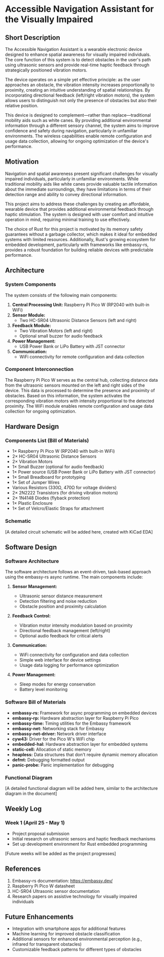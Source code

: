 # Accessible Navigation Assistant for the Visually Impaired

## Short Description

The Accessible Navigation Assistant is a wearable electronic device designed to enhance spatial awareness for visually impaired individuals. The core function of this system is to detect obstacles in the user's path using ultrasonic sensors and provide real-time haptic feedback through strategically positioned vibration motors.

The device operates on a simple yet effective principle: as the user approaches an obstacle, the vibration intensity increases proportionally to proximity, creating an intuitive understanding of spatial relationships. By incorporating directional feedback (left/right vibration motors), the system allows users to distinguish not only the presence of obstacles but also their relative position.

This device is designed to complement—rather than replace—traditional mobility aids such as white canes. By providing additional environmental information through a different sensory channel, the system aims to improve confidence and safety during navigation, particularly in unfamiliar environments. The wireless capabilities enable remote configuration and usage data collection, allowing for ongoing optimization of the device's performance.

## Motivation

Navigation and spatial awareness present significant challenges for visually impaired individuals, particularly in unfamiliar environments. While traditional mobility aids like white canes provide valuable tactile information about the immediate surroundings, they have limitations in terms of their detection range and ability to convey directional information.

This project aims to address these challenges by creating an affordable, wearable device that provides additional environmental feedback through haptic stimulation. The system is designed with user comfort and intuitive operation in mind, requiring minimal training to use effectively.

The choice of Rust for this project is motivated by its memory safety guarantees without a garbage collector, which makes it ideal for embedded systems with limited resources. Additionally, Rust's growing ecosystem for embedded development, particularly with frameworks like embassy-rs, provides a robust foundation for building reliable devices with predictable performance.

## Architecture

### System Components

The system consists of the following main components:

1. **Central Processing Unit:** Raspberry Pi Pico W (RP2040 with built-in WiFi)
2. **Sensor Module:**
   - Two HC-SR04 Ultrasonic Distance Sensors (left and right)
3. **Feedback Module:**
   - Two Vibration Motors (left and right)
   - Optional small buzzer for audio feedback
4. **Power Management:**
   - USB Power Bank or LiPo Battery with JST connector
5. **Communication:**
   - WiFi connectivity for remote configuration and data collection

### Component Interconnection

The Raspberry Pi Pico W serves as the central hub, collecting distance data from the ultrasonic sensors mounted on the left and right sides of the device. This data is processed to determine the presence and proximity of obstacles. Based on this information, the system activates the corresponding vibration motors with intensity proportional to the detected proximity. The WiFi module enables remote configuration and usage data collection for ongoing optimization.

## Hardware Design

### Components List (Bill of Materials)

- 1× Raspberry Pi Pico W (RP2040 with built-in WiFi)
- 2× HC-SR04 Ultrasonic Distance Sensors
- 2× Vibration Motors
- 1× Small Buzzer (optional for audio feedback)
- 1× Power source (USB Power Bank or LiPo Battery with JST connector)
- 1× Small Breadboard for prototyping
- 1× Set of Jumper Wires
- Various Resistors (330Ω, 470Ω for voltage dividers)
- 2× 2N2222 Transistors (for driving vibration motors)
- 2× 1N4148 Diodes (flyback protection)
- 1× Plastic Enclosure
- 1× Set of Velcro/Elastic Straps for attachment

### Schematic

[A detailed circuit schematic will be added here, created with KiCad EDA]

## Software Design

### Software Architecture

The software architecture follows an event-driven, task-based approach using the embassy-rs async runtime. The main components include:

1. **Sensor Management:**
   - Ultrasonic sensor distance measurement
   - Detection filtering and noise reduction
   - Obstacle position and proximity calculation
   
2. **Feedback Control:**
   - Vibration motor intensity modulation based on proximity
   - Directional feedback management (left/right)
   - Optional audio feedback for critical alerts

3. **Communication:**
   - WiFi connectivity for configuration and data collection
   - Simple web interface for device settings
   - Usage data logging for performance optimization

4. **Power Management:**
   - Sleep modes for energy conservation
   - Battery level monitoring

### Software Bill of Materials

- **embassy-rs:** Framework for async programming on embedded devices
- **embassy-rp:** Hardware abstraction layer for Raspberry Pi Pico
- **embassy-time:** Timing utilities for the Embassy framework
- **embassy-net:** Networking stack for Embassy
- **embassy-net-driver:** Network driver interface
- **cyw43:** Driver for the Pico W's WiFi chip
- **embedded-hal:** Hardware abstraction layer for embedded systems
- **static-cell:** Allocation of static memory
- **heapless:** Data structures that don't require dynamic memory allocation
- **defmt:** Debugging formatted output
- **panic-probe:** Panic implementation for debugging

### Functional Diagram

[A detailed functional diagram will be added here, similar to the architecture diagram in the document]

## Weekly Log

### Week 1 (April 25 - May 1)
- Project proposal submission
- Initial research on ultrasonic sensors and haptic feedback mechanisms
- Set up development environment for Rust embedded programming

[Future weeks will be added as the project progresses]

## References

1. Embassy-rs documentation: https://embassy.dev/
2. Raspberry Pi Pico W datasheet
3. HC-SR04 Ultrasonic sensor documentation
4. Research papers on assistive technology for visually impaired individuals

## Future Enhancements

- Integration with smartphone apps for additional features
- Machine learning for improved obstacle classification
- Additional sensors for enhanced environmental perception (e.g., infrared for transparent obstacles)
- Customizable feedback patterns for different types of obstacles
